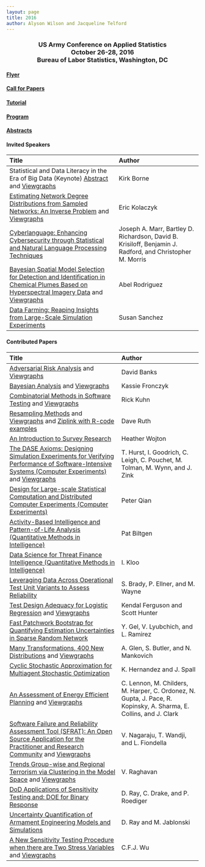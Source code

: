 ```yaml
---
layout: page
title: 2016
author: Alyson Wilson and Jacqueline Telford
---
```

<div align="center"><h3>US Army Conference on Applied Statistics<br>
October 26-28, 2016<br>
Bureau of Labor Statistics, Washington, DC</h3></div>

#### [Flyer](https://alysongwilson.github.io/ACAS/CASD2016/CASD-Flyer-2016-Jun16.pdf)

#### [Call for Papers](https://alysongwilson.github.io/ACAS/CASD2016/callforpapers)

#### [Tutorial](https://alysongwilson.github.io/ACAS/CASD2016/tutorial)

#### [Program](https://alysongwilson.github.io/ACAS/CASD2016/CASD3Program.pdf#page=1)

#### [Abstracts](https://alysongwilson.github.io/ACAS/CASD2016/CASD3Abstracts.pdf#page=1)


#### Invited Speakers

| Title | Author |
| :--- | :--- |
| Statistical and Data Literacy in the Era of Big Data (Keynote) [Abstract](https://alysongwilson.github.io/ACAS/CASD2016/CASD3Abstracts.pdf#page=1) and [Viewgraphs](https://alysongwilson.github.io/ACAS/CASD2016/kirkborne-casd-oct2016.pdf)| Kirk Borne |
| [Estimating Network Degree Distributions from Sampled Networks: An Inverse Problem](https://alysongwilson.github.io/ACAS/CASD2016/CASD3Abstracts.pdf#page=2) and [Viewgraphs](https://alysongwilson.github.io/ACAS/CASD2016/KolaczykCASD2016.pdf)| Eric Kolaczyk | 
| [Cyberlanguage: Enhancing Cybersecurity through Statistical and Natural Language Processing Techniques](https://alysongwilson.github.io/ACAS/CASD2016/CASD3Abstracts.pdf#page=3) | Joseph A. Marr, Bartley D. Richardson, David B. Krisiloff, Benjamin J. Radford, and Christopher M. Morris |
| [Bayesian Spatial Model Selection for Detection and Identification in Chemical Plumes Based on Hyperspectral Imagery Data](https://alysongwilson.github.io/ACAS/CASD2016/CASD3Abstracts.pdf#page=4) and [Viewgraphs](https://alysongwilson.github.io/ACAS/CASD2016/Rodriguez_CASD.pdf) | Abel Rodriguez |
| [Data Farming: Reaping Insights from Large-Scale Simulation Experiments](https://alysongwilson.github.io/ACAS/CASD2016/CASD3Abstracts.pdf#page=5) | Susan Sanchez |


#### Contributed Papers

| Title | Author |
| :--- | :--- |
| [Adversarial Risk Analysis](https://alysongwilson.github.io/ACAS/CASD2016/CASD3Abstracts.pdf#page=6) and [Viewgraphs](https://alysongwilson.github.io/ACAS/CASD2016/casd-banks.pdf) | David Banks |
| [Bayesian Analysis](https://alysongwilson.github.io/ACAS/CASD2016/CASD3Abstracts.pdf#page=7) and [Viewgraphs](https://alysongwilson.github.io/ACAS/CASD2016/Bayesian-Mini-Tutorial-CASD.pdf) | Kassie Fronczyk |
| [Combinatorial Methods in Software Testing](https://alysongwilson.github.io/ACAS/CASD2016/CASD3Abstracts.pdf#page=8) and [Viewgraphs](https://alysongwilson.github.io/ACAS/CASD2016/kuhn-casd-161026-final.pdf) | Rick Kuhn |
| [Resampling Methods](https://alysongwilson.github.io/ACAS/CASD2016/CASD3Abstracts.pdf#page=9) and [Viewgraphs](https://alysongwilson.github.io/ACAS/CASD2016/RuthViewgraphs.pdf#page=1) and [Ziplink with R-code examples](https://alysongwilson.github.io/ACAS/CASD2016/resharecasdslides.zip) | Dave Ruth |
| [An Introduction to Survey Research](https://alysongwilson.github.io/ACAS/CASD2016/CASD3Abstracts.pdf#page=10) | Heather Wojton |
| [The DASE Axioms: Designing Simulation Experiments for Verifying Performance of Software-Intensive Systems (Computer Experiments)](https://alysongwilson.github.io/ACAS/CASD2016/CASD3Abstracts.pdf#page=11) and [Viewgraphs](https://alysongwilson.github.io/ACAS/CASD2016/Hurst_DaseAxiomsS.pdf) | T. Hurst, I. Goodrich, C. Leigh, C. Pouchet, M. Tolman, M. Wynn, and J. Zink |
| [Design for Large-scale Statistical Computation and Distributed Computer Experiments (Computer Experiments)](https://alysongwilson.github.io/ACAS/CASD2016/CASD3Abstracts.pdf#page=12) | Peter  Qian |
| [Activity-Based Intelligence and Pattern-of-Life Analysis (Quantitative Methods in Intelligence)](https://alysongwilson.github.io/ACAS/CASD2016/CASD3Abstracts.pdf#page=13) | Pat Biltgen |
| [Data Science for Threat Finance Intelligence (Quantitative Methods in Intelligence)](https://alysongwilson.github.io/ACAS/CASD2016/CASD3Abstracts.pdf#page=14) | I. Kloo |
| [Leveraging Data Across Operational Test Unit Variants to Assess Reliability](https://alysongwilson.github.io/ACAS/CASD2016/CASD3Abstracts.pdf#page=15) | S. Brady, P. Ellner, and M. Wayne |
| [Test Design Adequacy for Logistic Regression](https://alysongwilson.github.io/ACAS/CASD2016/CASD3Abstracts.pdf#page=16) and [Viewgraphs](https://alysongwilson.github.io/ACAS/CASD2016/FergusonHunter.pdf) | Kendal Ferguson and Scott Hunter |
| [Fast Patchwork Bootstrap for Quantifying Estimation Uncertainties in Sparse Random Network](https://alysongwilson.github.io/ACAS/CASD2016/CASD3Abstracts.pdf#page=17) | Y. Gel, V. Lyubchich, and L. Ramirez |
| [Many Transformations, 400 New Distributions](https://alysongwilson.github.io/ACAS/CASD2016/CASD3Abstracts.pdf#page=18) and [Viewgraphs](https://alysongwilson.github.io/ACAS/CASD2016/Glen_CASD.pdf) | A. Glen, S. Butler, and N. Mankovich |
| [Cyclic Stochastic Approximation for Multiagent Stochastic Optimization](https://alysongwilson.github.io/ACAS/CASD2016/CASD3Abstracts.pdf#page=19) | K. Hernandez and J. Spall |
| [An Assessment of Energy Efficient Planning](https://alysongwilson.github.io/ACAS/CASD2016/CASD3Abstracts.pdf#page=20) and [Viewgraphs](https://alysongwilson.github.io/ACAS/CASD2016/CASD_lennon_Final.pdf) | C. Lennon, M. Childers, M. Harper, C. Ordonez, N. Gupta, J. Pace, R. Kopinsky, A. Sharma, E. Collins, and J. Clark |
| [Software Failure and Reliability Assessment Tool (SFRAT): An Open Source Application for the Practitioner and Research Community](https://alysongwilson.github.io/ACAS/CASD2016/CASD3Abstracts.pdf#page=21) and [Viewgraphs](https://alysongwilson.github.io/ACAS/CASD2016/fiondella-CASD2016_Presentation.pdf) | V. Nagaraju, T. Wandji, and L. Fiondella |
| [Trends Group-wise and Regional Terrorism via Clustering in the Model Space](https://alysongwilson.github.io/ACAS/CASD2016/CASD3Abstracts.pdf#page=22) and [Viewgraphs](https://alysongwilson.github.io/ACAS/CASD2016/casd_2016_raghavan_vasanthan.pdf) | V. Raghavan |
| [DoD Applications of Sensitivity Testing and: DOE for Binary Response](https://alysongwilson.github.io/ACAS/CASD2016/CASD3Abstracts.pdf#page=23) | D. Ray, C. Drake, and P. Roediger |
| [Uncertainty Quantification of Armament Engineering Models and Simulations](https://alysongwilson.github.io/ACAS/CASD2016/CASD3Abstracts.pdf#page=24) | D. Ray and M. Jablonski |
| [A New Sensitivity Testing Procedure when there are Two Stress Variables](https://alysongwilson.github.io/ACAS/CASD2016/CASD3Abstracts.pdf#page=25) and [Viewgraphs](https://alysongwilson.github.io/ACAS/CASD2016/sensitivitytest-2d_oct25.pdf) | C.F.J. Wu |
